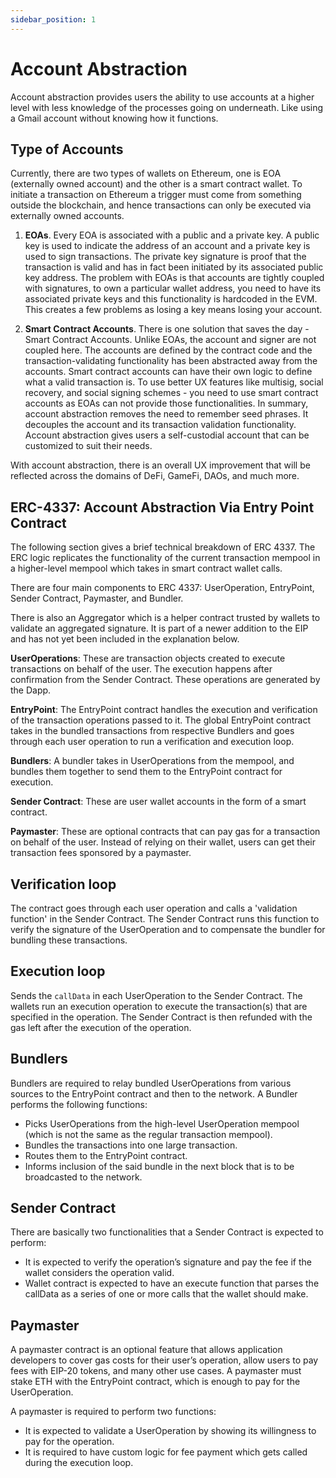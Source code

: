 ```yaml
---
sidebar_position: 1
---
```


# Account Abstraction

Account abstraction provides users the ability to use accounts at a higher level with less knowledge of the processes going on underneath. Like using a Gmail account without knowing how it functions.

## Type of Accounts

Currently, there are two types of wallets on Ethereum, one is EOA (externally owned account) and the other is a smart contract wallet. To initiate a transaction on Ethereum a trigger must come from something outside the blockchain, and hence transactions can only be executed via externally owned accounts.

1. **EOAs**. Every EOA is associated with a public and a private key. A public key is used to indicate the address of an account and a private key is used to sign transactions. The private key signature is proof that the transaction is valid and has in fact been initiated by its associated public key address.
The problem with EOAs is that accounts are tightly coupled with signatures, to own a particular wallet address, you need to have its associated private keys and this functionality is hardcoded in the EVM. This creates a few problems as losing a key means losing your account.

2. **Smart Contract Accounts**. There is one solution that saves the day - Smart Contract Accounts. Unlike EOAs, the account and signer are not coupled here. The accounts are defined by the contract code and the transaction-validating functionality has been abstracted away from the accounts. Smart contract accounts can have their own logic to define what a valid transaction is.
To use better UX features like multisig, social recovery, and social signing schemes - you need to use smart contract accounts as EOAs can not provide those functionalities.
In summary, account abstraction removes the need to remember seed phrases. It decouples the account and its transaction validation functionality. Account abstraction gives users a self-custodial account that can be customized to suit their needs.

With account abstraction, there is an overall UX improvement that will be reflected across the domains of DeFi, GameFi, DAOs, and much more.

## ERC-4337: Account Abstraction Via Entry Point Contract

The following section gives a brief technical breakdown of ERC 4337. The ERC logic replicates the functionality of the current transaction mempool in a higher-level mempool which takes in smart contract wallet calls.

There are four main components to ERC 4337: UserOperation, EntryPoint, Sender Contract, Paymaster, and Bundler.

There is also an Aggregator which is a helper contract trusted by wallets to validate an aggregated signature. It is part of a newer addition to the EIP and has not yet been included in the explanation below.

**UserOperations**: These are transaction objects created to execute transactions on behalf of the user. The execution happens after confirmation from the Sender Contract. These operations are generated by the Dapp.

**EntryPoint**: The EntryPoint contract handles the execution and verification of the transaction operations passed to it.  The global EntryPoint contract takes in the bundled transactions from respective Bundlers and goes through each user operation to run a verification and execution loop.

**Bundlers**: A bundler takes in UserOperations from the mempool, and bundles them together to send them to the EntryPoint contract for execution.

**Sender Contract**: These are user wallet accounts in the form of a smart contract.

**Paymaster**: These are optional contracts that can pay gas for a transaction on behalf of the user. Instead of relying on their wallet, users can get their transaction fees sponsored by a paymaster.

## Verification loop

The contract goes through each user operation and calls a 'validation function' in the Sender Contract. The Sender Contract runs this function to verify the signature of the UserOperation and to compensate the bundler for bundling these transactions.

## Execution loop

Sends the `callData` in each UserOperation to the Sender Contract. The wallets run an execution operation to execute the transaction(s) that are specified in the operation. The Sender Contract is then refunded with the gas left after the execution of the operation.

## Bundlers

Bundlers are required to relay bundled UserOperations from various sources to the EntryPoint contract and then to the network. A Bundler performs the following functions:

- Picks UserOperations from the high-level UserOperation mempool (which is not the same as the regular transaction mempool).
- Bundles the transactions into one large transaction.
- Routes them to the EntryPoint contract.
- Informs inclusion of the said bundle in the next block that is to be broadcasted to the network.

## Sender Contract

There are basically two functionalities that a Sender Contract is expected to perform:

- It is expected to verify the operation’s signature and pay the fee if the wallet considers the operation valid.
- Wallet contract is expected to have an execute function that parses the callData as a series of one or more calls that the wallet should make.

## Paymaster

A paymaster contract is an optional feature that allows application developers to cover gas costs for their user’s operation, allow users to pay fees with EIP-20 tokens, and many other use cases. A paymaster must stake ETH with the EntryPoint contract, which is enough to pay for the UserOperation.

A paymaster is required to perform two functions:

- It is expected to validate a UserOperation by showing its willingness to pay for the operation.
- It is required to have custom logic for fee payment which gets called during the execution loop.
